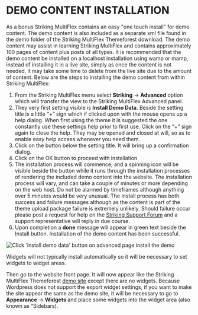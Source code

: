 DEMO CONTENT INSTALLATION
=========================
As a bonus Striking MultiFlex contains an easy "one touch install" for demo content.  The demo content is also included as a separate xml file found in the demo folder of the Striking MultiFlex Themeforest download. The demo content may assist in learning Striking MultiFlex and contains approximately 100 pages of content plus posts of all types.  It is recommended that the demo content be installed on a localhost installation using wamp or mamp, instead of installing it in a live site, simply as once the content is not needed, it may take some time to delete from the live site due to the amount of content.  Below are the steps to installing the demo content from within Striking MultiFlex:

 1. From the Striking MultiFlex menu select **Striking** -> **Advanced** option which will transfer the view to the Striking MultiFlex Advanced panel.
 2. They very first setting visible is **Install Demo Data**.  Beside the setting title is a little “+” sign which if clicked upon with the mouse opens up a help dialog.  When first using the theme it is suggested the one constantly use these settings help prior to first use.  Click on the “+” sign again to close the help.  They may be opened and closed at will, so as to enable easy help access whenever you need them.
 3. Click on the button below the setting title.  It will bring up a confirmation dialog.
 4. Click on the OK button to proceed with installation
 5. The installation process will commence, and a spinning icon will be visible beside the button while it runs through the installation processes of rendering the included demo content into the website. The installation process will vary, and can take a couple of minutes or more depending on the web host.  Do not be alarmed by timeframes although anything over 5 minutes would be very unusual.  The install process has both success and failure messages although as the content is part of the theme upload package failure is extremely unlikely.  Should failure occur please post a request for help on the [Striking Support Forum][1] and a support representative will reply in due course.
 6. Upon completion a **done** message will appear in green text beside the Install button. Installation of the demo content has been successful.

![Click 'install demo data' button on advanced page install the demo][2]

Widgets will not typically install automatically so it will be necessary to set widgets to widget areas.  

Then go to the website front page. It will now appear like the Striking MultiFlex Themeforest [demo site][3] except there are no widgets. Because Wordpress does not support the export widget settings, if you want to make the site appear the same as the demo site, it will be necessary to go to **Appearance** -> **Widgets** and place some widgets into the widget area (also known as “Sidebars).


  [1]: http://kaptinlin.com/support/
  [2]: https://raw.github.com/strikingdoc/striking/master/images/1/install_demo_data.png
  [3]: http://kaptinlin.com/themes/Strikingr